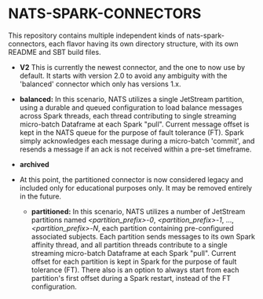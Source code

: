 # NATS-SPARK-CONNECTORS

This repository contains multiple independent kinds of nats-spark-connectors, each flavor
having its own directory structure, with its own README and SBT build files.

- **V2**
  This is currently the newest connector, and the one to now use by default. It starts with version 2.0 to avoid any ambiguity with the 'balanced' connector which only has versions 1.x.

- **balanced:**
  In this scenario, NATS utilizes a single JetStream partition, using a durable
  and queued configuration to load balance messages across Spark threads, each
  thread contributing to single streaming micro-batch Dataframe at each Spark "pull".
  Current message offset is kept in the NATS queue for the purpose of fault tolerance
  (FT). Spark simply acknowledges each message during a micro-batch 'commit', and
  resends a message if an ack is not received within a pre-set timeframe.

- **archived**

- At this point, the partitioned connector is now considered legacy and included only for educational purposes only. It may be removed entirely in the future.

  - **partitioned:**
  In this scenario, NATS utilizes a number of JetStream partitions named
  *<partition_prefix>-0*, *<partition_prefix>-1*, ..., *<partition_prefix>-N*, each
  partition containing pre-configured associated subjects. Each partition sends
  messages to its own Spark affinity thread, and all partition threads contribute
  to a single streaming micro-batch Dataframe at each Spark "pull". Current offset
  for each partition is kept in Spark for the purpose of fault tolerance (FT). There
  also is an option to always start from each partition's first offset during a Spark
  restart, instead of the FT configuration.